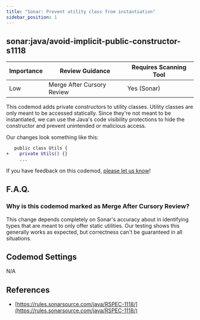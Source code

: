 ```yaml
---
title: "Sonar: Prevent utility class from instantiation"
sidebar_position: 1
---
```


## sonar:java/avoid-implicit-public-constructor-s1118

| Importance | Review Guidance            | Requires Scanning Tool |
|------------|----------------------------|------------------------|
| Low        | Merge After Cursory Review | Yes (Sonar)            |

This codemod adds private constructors to utility classes. Utility classes are only meant to be accessed statically. Since they're not meant to be instantiated, we can use the Java's code visibility protections to hide the constructor and prevent unintended or malicious access.

Our changes look something like this:

```diff
   public class Utils {
+    private Utils() {}
     ...
```


If you have feedback on this codemod, [please let us know](mailto:feedback@pixee.ai)!

## F.A.Q.

### Why is this codemod marked as Merge After Cursory Review?

This change depends completely on Sonar's accuracy about in identifying types that are meant to only offer static utilities. Our testing shows this generally works as expected, but correctness can't be guaranteed in all situations.

## Codemod Settings

N/A

## References

* [https://rules.sonarsource.com/java/RSPEC-1118/](https://rules.sonarsource.com/java/RSPEC-1118/)
